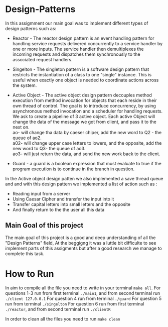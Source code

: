 # Design-Patterns
In this  assigmment our main goal was to implement different types of design patterns such as:
* Reactor - The reactor design pattern is an event handling pattern for handling service requests delivered concurrently to a service handler by one or more inputs.
  The service handler then demultiplexes the incoming requests and dispatches them synchronously to the associated request handlers.

* Singelton -  The singleton pattern is a software design pattern that restricts the instantiation of a class to one "single" instance. This is useful when exactly one object is needed to coordinate actions across the system.

* Active Object - The active object design pattern decouples method execution from method invocation for objects that each reside in their own thread of control. The goal is to introduce concurrency, by using asynchronous method invocation and a scheduler for handling requests.  
We ask to create a pipeline of 3 active object. Each active Object will change the data of the message we got from client, and pass it to the next on.  
ao- will change tha data by caeser chiper, add the new word to Q2 - the queue of ao2.  
a02- will change upper case letters to lowers, and the opposite, add the new word to Q3- the queue of ao3.  
ao3- will just return the data, and send the new work back to the client.  

* Guard -  a guard is a boolean expression that must evaluate to true if the program execution is to continue in the branch in question.


In the Active object design patten we also implemented a save thread queue and and with this design pattern
we implemented a list of action such as :  
* Reading input from a server
* Using Caesar Cipher and transfer the input into it
* Transfer capital letters into small letters and the opposite
* And finally return to the the user all this data

## Main Goal of this project

The main goal of this project is a good and deep understanding of all the "Design Patterns" field,
At the beggigng it was a luttle bit difficulte to see implement parts  of this assigments
but after a good research we manage to complete this task.

# How to Run

In aim to compile all the file you need to write in your terminal `make all`.
For questions 1-3 run from first terminal `./main1`, and from second terminal run `./client 127.0.0.1` 
For question 4 run from terminal `./guard`
For question 5 run from terminal `./singelton`
For question 6 run from first terminal `./reactor`, and from second terminal run `./clientR` 

In order to clean all the files you need to run `make clean`